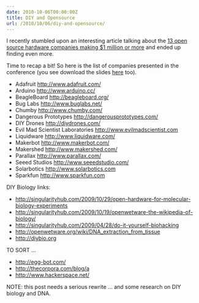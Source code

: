 ```yaml
---
date: 2010-10-06T00:00:00Z
title: DIY and Opensource
url: /2010/10/06/diy-and-opensource/
---
```


I recently stumbled upon an interesting article talking about the [13 open source hardware companies making $1 million or more](http://singularityhub.com/2010/05/10/13-open-source-hardware-companies-making-1-million-or-more-video/) and ended up finding even more.

Time to recap a bit! So here is the list of companies presented in the conference (you see download the slides <a href="http://www.adafruit.com/pt/fooeastignite2010.pdf">here</a> too).

* Adafruit <http://www.adafruit.com/>
* Arduino <http://www.arduino.cc/>
* BeagleBoard <http://beagleboard.org/>
* Bug Labs <http://www.buglabs.net/>
* Chumby <http://www.chumby.com/>
* Dangerous Prototypes <http://dangerousprototypes.com/>
* DIY Drones <http://diydrones.com/>
* Evil Mad Scientist Laboratories <http://www.evilmadscientist.com>
* Liquidware <http://www.liquidware.com/>
* Makerbot <http://www.makerbot.com/>
* Makershed <http://www.makershed.com/>
* Parallax <http://www.parallax.com/>
* Seeed Studios <http://www.seeedstudio.com/>
* Solarbotics <http://www.solarbotics.com>
* Sparkfun <http://www.sparkfun.com>

DIY Biology links:

* <http://singularityhub.com/2009/10/29/open-hardware-for-molecular-biology-experiments>
* <http://singularityhub.com/2009/10/19/openwetware-the-wikipedia-of-biology/>
* <http://singularityhub.com/2009/04/28/do-it-yourself-biohacking>
* <http://openwetware.org/wiki/DNA_extraction_from_tissue>
* <http://diybio.org>

TO SORT ... 

* <http://egg-bot.com/>
* <http://thecorpora.com/blog/a>
* <http://www.hackerspace.net/>

NOTE: this post needs a serious rewrite ... and some research on DIY biology and DNA.